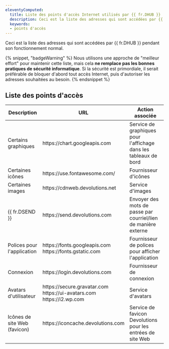 ```yaml
---
eleventyComputed:
  title: Liste des points d'accès Internet utilisés par {{ fr.DHUB }}
  description: Ceci est la liste des adresses qui sont accédées par {{ fr.DHUB }} pendant son fonctionnement normal.
  keywords:
  - points d'accès
---
```

Ceci est la liste des adresses qui sont accédées par {{ fr.DHUB }} pendant son fonctionnement normal.

{% snippet, "badgeWarning" %}
Nous utilisons une approche de "meilleur effort" pour maintenir cette liste, mais cela **ne remplace pas les bonnes pratiques de sécurité informatique**. Si la sécurité est primordiale, il serait préférable de bloquer d'abord tout accès Internet, puis d'autoriser les adresses souhaitées au besoin.
{% endsnippet %}

## Liste des points d'accès

| Description               | URL                                                                                          | Action associée                                  |
| ------------------------- | -------------------------------------------------------------------------------------------- | ------------------------------------------------ |
| Certains graphiques       | https<area>://chart.googleapis.com                                                           | Service de graphiques pour l'affichage dans les tableaux de bord      |
| Certaines icônes          | https<area>://use.fontawesome.com/                                                           | Fournisseur d'icônes                                  |
| Certaines images          | https<area>://cdnweb.devolutions.net                                           | Service d'images                                   |
| {{ fr.DSEND }}            | https<area>://send.devolutions.com                                                           | Envoyer des mots de passe par courriel/lien de manière externe        |
| Polices pour l'application | https<area>://fonts.googleapis.com<br>https<area>://fonts.gstatic.com                        | Fournisseur de polices pour afficher l'application       |
| Connexion                 | https<area>://login.devolutions.com                                                          | Fournisseur de connexion                                  |
| Avatars d'utilisateur     | https<area>://secure.gravatar.com<br>https<area>://ui-avatars.com<br>https<area>://i2.wp.com | Service d'avatars                                  |
| Icônes de site Web (favicon)   | https<area>://iconcache.devolutions.com                                                      | Service de favicon Devolutions pour les entrées de site Web |